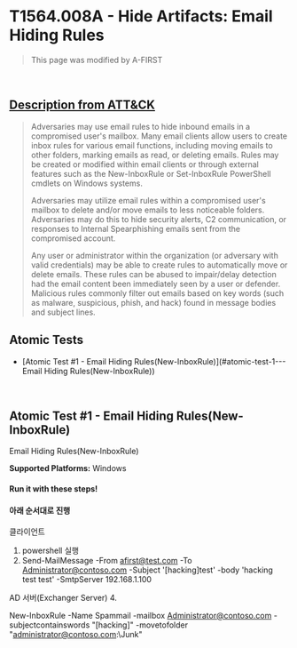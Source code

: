 # T1564.008A - Hide Artifacts: Email Hiding Rules
<blockquote>
This page was modified by A-FIRST
</blockquote>
<br/>

## [Description from ATT&CK](https://attack.mitre.org/techniques/T1564/008/)
<blockquote>Adversaries may use email rules to hide inbound emails in a compromised user's mailbox. Many email clients allow users to create inbox rules for various email functions, including moving emails to other folders, marking emails as read, or deleting emails. Rules may be created or modified within email clients or through external features such as the New-InboxRule or Set-InboxRule PowerShell cmdlets on Windows systems.

Adversaries may utilize email rules within a compromised user's mailbox to delete and/or move emails to less noticeable folders. Adversaries may do this to hide security alerts, C2 communication, or responses to Internal Spearphishing emails sent from the compromised account.

Any user or administrator within the organization (or adversary with valid credentials) may be able to create rules to automatically move or delete emails. These rules can be abused to impair/delay detection had the email content been immediately seen by a user or defender. Malicious rules commonly filter out emails based on key words (such as malware, suspicious, phish, and hack) found in message bodies and subject lines. </blockquote>

## Atomic Tests

- [Atomic Test #1 - Email Hiding Rules(New-InboxRule)](#atomic-test-1--- Email Hiding Rules(New-InboxRule))

<br/>

## Atomic Test #1 - Email Hiding Rules(New-InboxRule)
Email Hiding Rules(New-InboxRule)

**Supported Platforms:** Windows 

#### Run it with these steps! 

#### 아래 순서대로 진행
클라이언트 
1. powershell 실행
2. Send-MailMessage -From afirst@test.com -To Administrator@contoso.com -Subject '[hacking]test' -body 'hacking test test' -SmtpServer 192.168.1.100

AD 서버(Exchanger Server)
4. 

New-InboxRule -Name Spammail -mailbox Administrator@contoso.com -subjectcontainswords "[hacking]" -movetofolder "administrator@contoso.com:\Junk"
<br/>
